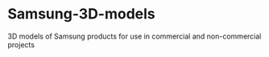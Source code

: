 # Samsung-3D-models
3D models of Samsung products for use in commercial and non-commercial projects
